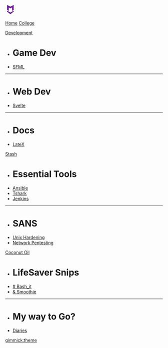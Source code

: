 [![MDlogo](img/mdlogo.png "MD Logo")](index.md)

[Home](home/index.md)
[College](college/index.md)

[Development]()

  * # Game Dev
  * [SFML]()
  ----
  * # Web Dev
  * [Svelte]()
  ----
  * # Docs
  * [LateX]()

[Stash]()

  * # Essential Tools
  * [Ansible]()
  * [Tshark]()
  * [Jenkins]()
  ----
  * # SANS
  * [Unix Hardening]()
  * [Network Pentesting](.md)

[Coconut Oil]()

  * # LifeSaver Snips
  * [# Bash_it](snips/bash.md)
  * [& Smoothie](snips/smooth.md)
  ----
  * # My way to Go?
  * [Diaries](diary/diary.md)
  
[gimmick:theme](readable)
